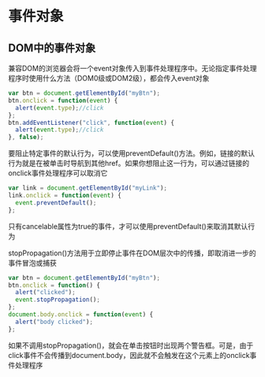 # 事件对象



## DOM中的事件对象

兼容DOM的浏览器会将一个event对象传入到事件处理程序中。无论指定事件处理程序时使用什么方法（DOM0级或DOM2级），都会传入event对象

```javascript
var btn = document.getElementById("myBtn");
btn.onclick = function(event) {
  alert(event.type);//click
};
btn.addEventListener("click", function(event) {
  alert(event.type);//click
}, false);
```

要阻止特定事件的默认行为，可以使用preventDefault()方法。例如，链接的默认行为就是在被单击时导航到其他href。如果你想阻止这一行为，可以通过链接的onclick事件处理程序可以取消它

```javascript
var link = document.getElementById("myLink");
link.onclick = function(event) {
  event.preventDefault();
};
```

只有cancelable属性为true的事件，才可以使用preventDefault()来取消其默认行为

stopPropagation()方法用于立即停止事件在DOM层次中的传播，即取消进一步的事件冒泡或捕获

```javascript
var btn = document.getElementById("myBtn");
btn.onclick = function() {
  alert("clicked");
  event.stopPropagation();
};
document.body.onclick = function(event) {
  alert("body clicked");
};
```

如果不调用stopPropagation()，就会在单击按钮时出现两个警告框。可是，由于click事件不会传播到document.body，因此就不会触发在这个元素上的onclick事件处理程序



